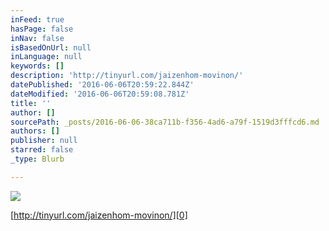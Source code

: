 ```yaml
---
inFeed: true
hasPage: false
inNav: false
isBasedOnUrl: null
inLanguage: null
keywords: []
description: 'http://tinyurl.com/jaizenhom-movinon/'
datePublished: '2016-06-06T20:59:22.844Z'
dateModified: '2016-06-06T20:59:08.781Z'
title: ''
author: []
sourcePath: _posts/2016-06-06-38ca711b-f356-4ad6-a79f-1519d3fffcd6.md
authors: []
publisher: null
starred: false
_type: Blurb

---
```

![](https://the-grid-user-content.s3-us-west-2.amazonaws.com/aa1aefe5-868b-49db-8902-a7dd58cc68b3.jpg)

[http://tinyurl.com/jaizenhom-movinon/][0]

[0]: http://tinyurl.com/jaizenhom-movinon/